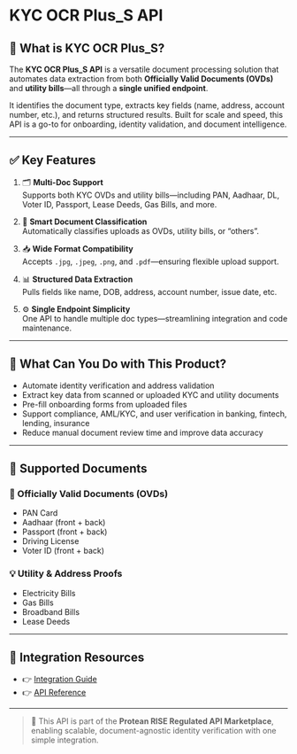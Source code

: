 # KYC OCR Plus_S API

## 📘 What is KYC OCR Plus_S?

The **KYC OCR Plus_S API** is a versatile document processing solution that automates data extraction from both **Officially Valid Documents (OVDs)** and **utility bills**—all through a **single unified endpoint**.

It identifies the document type, extracts key fields (name, address, account number, etc.), and returns structured results. Built for scale and speed, this API is a go-to for onboarding, identity validation, and document intelligence.

---

## ✅ Key Features

1. 🗂️ **Multi-Doc Support**  
   Supports both KYC OVDs and utility bills—including PAN, Aadhaar, DL, Voter ID, Passport, Lease Deeds, Gas Bills, and more.

2. 🧠 **Smart Document Classification**  
   Automatically classifies uploads as OVDs, utility bills, or “others”.

3. 📥 **Wide Format Compatibility**  
   Accepts `.jpg`, `.jpeg`, `.png`, and `.pdf`—ensuring flexible upload support.

4. 📊 **Structured Data Extraction**  
   Pulls fields like name, DOB, address, account number, issue date, etc.

5. ⚙️ **Single Endpoint Simplicity**  
   One API to handle multiple doc types—streamlining integration and code maintenance.

---

## 💼 What Can You Do with This Product?

- Automate identity verification and address validation  
- Extract key data from scanned or uploaded KYC and utility documents  
- Pre-fill onboarding forms from uploaded files  
- Support compliance, AML/KYC, and user verification in banking, fintech, lending, insurance  
- Reduce manual document review time and improve data accuracy

---

## 📄 Supported Documents

### 📜 Officially Valid Documents (OVDs)
- PAN Card  
- Aadhaar (front + back)  
- Passport (front + back)  
- Driving License  
- Voter ID (front + back)  

### 💡 Utility & Address Proofs
- Electricity Bills  
- Gas Bills  
- Broadband Bills  
- Lease Deeds  

---

## 🔗 Integration Resources

- 👉 [Integration Guide](https://docs.risewithprotean.io/149/integration-guide)  
- 👉 [API Reference](https://docs.risewithprotean.io/149/api-reference)

---

> 📌 This API is part of the **Protean RISE Regulated API Marketplace**, enabling scalable, document-agnostic identity verification with one simple integration.
